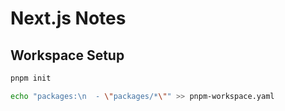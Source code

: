 # Next.js Notes

## Workspace Setup

```bash
pnpm init
```

```bash
echo "packages:\n  - \"packages/*\"" >> pnpm-workspace.yaml
```
